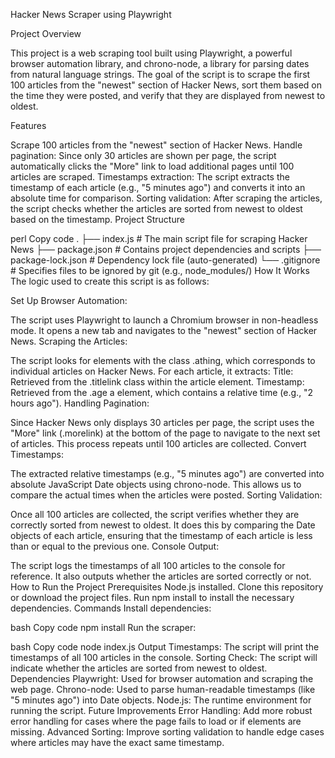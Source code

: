 Hacker News Scraper using Playwright  

Project Overview

This project is a web scraping tool built using Playwright, a powerful browser automation library, and chrono-node, a library for parsing dates from natural language strings. The goal of the script is to scrape the first 100 articles from the "newest" section of Hacker News, sort them based on the time they were posted, and verify that they are displayed from newest to oldest.

Features

Scrape 100 articles from the "newest" section of Hacker News.
Handle pagination: Since only 30 articles are shown per page, the script automatically clicks the "More" link to load additional pages until 100 articles are scraped.
Timestamps extraction: The script extracts the timestamp of each article (e.g., "5 minutes ago") and converts it into an absolute time for comparison.
Sorting validation: After scraping the articles, the script checks whether the articles are sorted from newest to oldest based on the timestamp.
Project Structure

perl
Copy code
.
├── index.js          # The main script file for scraping Hacker News
├── package.json      # Contains project dependencies and scripts
├── package-lock.json # Dependency lock file (auto-generated)
└── .gitignore        # Specifies files to be ignored by git (e.g., node_modules/)
How It Works
The logic used to create this script is as follows:

Set Up Browser Automation:

The script uses Playwright to launch a Chromium browser in non-headless mode. It opens a new tab and navigates to the "newest" section of Hacker News.
Scraping the Articles:

The script looks for elements with the class .athing, which corresponds to individual articles on Hacker News.
For each article, it extracts:
Title: Retrieved from the .titlelink class within the article element.
Timestamp: Retrieved from the .age a element, which contains a relative time (e.g., "2 hours ago").
Handling Pagination:

Since Hacker News only displays 30 articles per page, the script uses the "More" link (.morelink) at the bottom of the page to navigate to the next set of articles.
This process repeats until 100 articles are collected.
Convert Timestamps:

The extracted relative timestamps (e.g., "5 minutes ago") are converted into absolute JavaScript Date objects using chrono-node. This allows us to compare the actual times when the articles were posted.
Sorting Validation:

Once all 100 articles are collected, the script verifies whether they are correctly sorted from newest to oldest. It does this by comparing the Date objects of each article, ensuring that the timestamp of each article is less than or equal to the previous one.
Console Output:

The script logs the timestamps of all 100 articles to the console for reference. It also outputs whether the articles are sorted correctly or not.
How to Run the Project
Prerequisites
Node.js installed.
Clone this repository or download the project files.
Run npm install to install the necessary dependencies.
Commands
Install dependencies:

bash
Copy code
npm install
Run the scraper:

bash
Copy code
node index.js
Output
Timestamps: The script will print the timestamps of all 100 articles in the console.
Sorting Check: The script will indicate whether the articles are sorted from newest to oldest.
Dependencies
Playwright: Used for browser automation and scraping the web page.
Chrono-node: Used to parse human-readable timestamps (like "5 minutes ago") into Date objects.
Node.js: The runtime environment for running the script.
Future Improvements
Error Handling: Add more robust error handling for cases where the page fails to load or if elements are missing.
Advanced Sorting: Improve sorting validation to handle edge cases where articles may have the exact same timestamp.